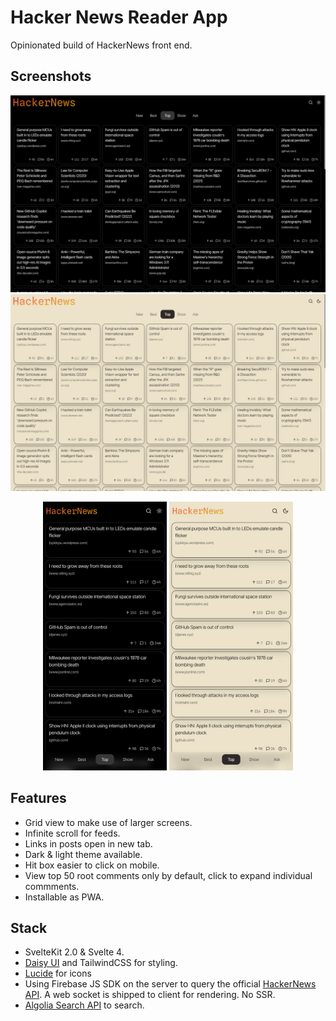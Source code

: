 # Hacker News Reader App

Opinionated build of HackerNews front end.

## Screenshots

<img src = "./static/screenshots/desktop-1440x900-dark.png" alt="Desktop Darkmode" width = "900px"/>
<img src = "./static/screenshots/desktop-1440x900.png" alt="Desktop Lightmode" width = "900px"/>
<p align="center">
<img src = "./static/screenshots/mobile-430x932-dark.png" alt="Mobile Darkmode" height = "430px"/> 
<img src = "./static/screenshots/mobile-430x932.png" alt="Mobile Lightmode" height = "430px"/>
</p>

## Features

- Grid view to make use of larger screens.
- Infinite scroll for feeds.
- Links in posts open in new tab.
- Dark & light theme available.
- Hit box easier to click on mobile.
- View top 50 root comments only by default, click to expand individual commments.
- Installable as PWA.

## Stack

- SvelteKit 2.0 & Svelte 4.
- [Daisy UI](https://daisyui.com/) and TailwindCSS for styling.
- [Lucide](https://lucide.dev/) for icons
- Using Firebase JS SDK on the server to query the official [HackerNews API](https://github.com/HackerNews/API). A web socket is shipped to client for rendering. No SSR.
- [Algolia Search API](https://hn.algolia.com/api) to search.
